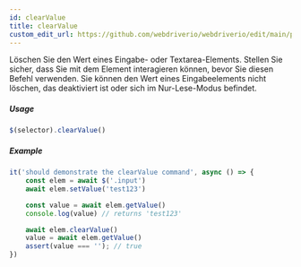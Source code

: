 ```yaml
---
id: clearValue
title: clearValue
custom_edit_url: https://github.com/webdriverio/webdriverio/edit/main/packages/webdriverio/src/commands/element/clearValue.ts
---
```


Löschen Sie den Wert eines Eingabe- oder Textarea-Elements. Stellen Sie sicher, dass Sie mit dem 
Element interagieren können, bevor Sie diesen Befehl verwenden. Sie können den Wert eines Eingabeelements nicht löschen, das deaktiviert ist oder sich im 
Nur-Lese-Modus befindet.

##### Usage

```js
$(selector).clearValue()
```

##### Example

```js title="clearValue.js"
it('should demonstrate the clearValue command', async () => {
    const elem = await $('.input')
    await elem.setValue('test123')

    const value = await elem.getValue()
    console.log(value) // returns 'test123'

    await elem.clearValue()
    value = await elem.getValue()
    assert(value === ''); // true
})
```